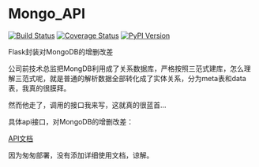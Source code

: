 # Mongo_API
[![Build Status](https://travis-ci.org/flask-restful/flask-restful.svg?branch=master)](http://travis-ci.org/flask-restful/flask-restful)
[![Coverage Status](http://img.shields.io/coveralls/flask-restful/flask-restful/master.svg)](https://coveralls.io/r/flask-restful/flask-restful)
[![PyPI Version](http://img.shields.io/pypi/v/Flask-RESTful.svg)](https://pypi.python.org/pypi/Flask-RESTful)

Flask封装对MongoDB的增删改差

公司前技术总监把MongDB利用成了关系数据库，严格按照三范式建库，怎么理解三范式呢，就是普通的解析数据全部转化成了实体关系，分为meta表和data表，我真的很膜拜。

然而他走了，调用的接口我来写，这就真的很蓝首...

具体api接口，对MongoDB的增删改差：

[API文档](demo_api.pdf)

因为匆匆部署，没有添加详细使用文档，谅解。